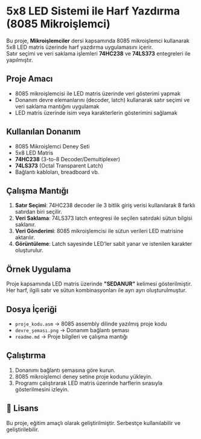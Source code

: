 # 5x8 LED Sistemi ile Harf Yazdırma (8085 Mikroişlemci)

Bu proje, **Mikroişlemciler** dersi kapsamında 8085 mikroişlemci kullanarak 5x8 LED matris üzerinde harf yazdırma uygulamasını içerir.  
Satır seçimi ve veri saklama işlemleri **74HC238** ve **74LS373** entegreleri ile yapılmıştır.

##  Proje Amacı
- 8085 mikroişlemcisi ile LED matris üzerinde veri gösterimi yapmak
- Donanım devre elemanlarını (decoder, latch) kullanarak satır seçimi ve veri saklama mantığını uygulamak
- LED matris üzerinde isim veya karakterlerin gösterimini sağlamak

##  Kullanılan Donanım
- 8085 Mikroişlemci Deney Seti
- 5x8 LED Matris
- **74HC238** (3-to-8 Decoder/Demultiplexer)
- **74LS373** (Octal Transparent Latch)
- Bağlantı kabloları, breadboard vb.

##  Çalışma Mantığı
1. **Satır Seçimi**: 74HC238 decoder ile 3 bitlik giriş verisi kullanılarak 8 farklı satırdan biri seçilir.
2. **Veri Saklama**: 74LS373 latch entegresi ile seçilen satırdaki sütun bilgisi saklanır.
3. **Veri Gönderimi**: 8085 mikroişlemcisi ile sütun verileri LED matrisine aktarılır.
4. **Görüntüleme**: Latch sayesinde LED’ler sabit yanar ve istenilen karakter oluşturulur.

##  Örnek Uygulama
Proje kapsamında LED matris üzerinde **"SEDANUR"** kelimesi gösterilmiştir.  
Her harf, ilgili satır ve sütun kombinasyonları ile ayrı ayrı oluşturulmuştur.

##  Dosya İçeriği
- `proje_kodu.asm` → 8085 assembly dilinde yazılmış proje kodu
- `devre_şeması.png` → Donanım bağlantı şeması
- `readme.md` → Proje bilgileri ve çalışma mantığı

##  Çalıştırma
1. Donanımı bağlantı şemasına göre kurun.
2. 8085 mikroişlemci deney setine proje kodunu yükleyin.
3. Programı çalıştırarak LED matris üzerinde harflerin sırasıyla gösterilmesini izleyin.

## 📜 Lisans
Bu proje, eğitim amaçlı olarak geliştirilmiştir. Serbestçe kullanılabilir ve geliştirilebilir.
